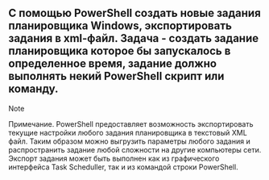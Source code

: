 ## С помощью PowerShell создать новые задания планировщика Windows, экспортировать задания в xml-файл. Задача - создать задание планировщика которое бы запускалось в определенное время, задание должно выполнять некий PowerShell скрипт или команду.

> [!NOTE]
> Примечание. PowerShell предоставляет возможность экспортировать текущие  настройки любого задания планировщика в текстовый XML файл.
> Таким образом можно выгрузить параметры любого задания и распространить задание любой сложности на другие компьютеры сети.
> Экспорт задания может быть выполнен как из графического интерфейса Task Scheduller, так и из командой строки PowerShell.

